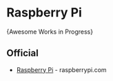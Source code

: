 # Raspberry Pi
{Awesome Works in Progress}

## Official
* [Raspberry Pi](https://www.raspberrypi.com/) - raspberrypi.com
